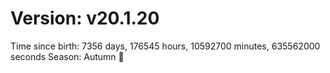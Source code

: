 # Version: v20.1.20
Time since birth: 7356 days, 176545 hours, 10592700 minutes, 635562000 seconds
Season: Autumn 🍁
